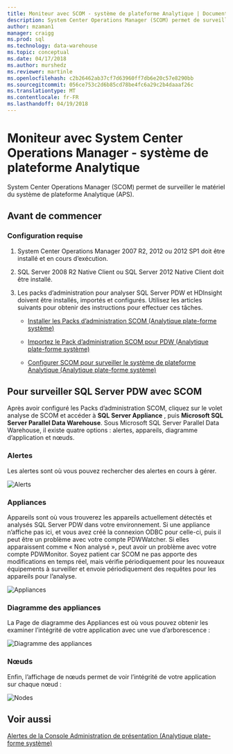 ```yaml
---
title: Moniteur avec SCOM - système de plateforme Analytique | Documents Microsoft
description: System Center Operations Manager (SCOM) permet de surveiller le matériel du système de plateforme Analytique (APS).
author: mzaman1
manager: craigg
ms.prod: sql
ms.technology: data-warehouse
ms.topic: conceptual
ms.date: 04/17/2018
ms.author: murshedz
ms.reviewer: martinle
ms.openlocfilehash: c2b26462ab37cf7d63960ff7db6e20c57e8290bb
ms.sourcegitcommit: 056ce753c2d6b85cd78be4fc6a29c2b4daaaf26c
ms.translationtype: MT
ms.contentlocale: fr-FR
ms.lasthandoff: 04/19/2018
---
```

# <a name="monitor-with-system-center-operations-manager---analytics-platform-system"></a>Moniteur avec System Center Operations Manager - système de plateforme Analytique
System Center Operations Manager (SCOM) permet de surveiller le matériel du système de plateforme Analytique (APS).
  
## <a name="before-you-begin"></a>Avant de commencer  
  
### <a name="prerequisites"></a>Configuration requise  
  
1.  System Center Operations Manager 2007 R2, 2012 ou 2012 SP1 doit être installé et en cours d’exécution.  
  
2.  SQL Server 2008 R2 Native Client ou SQL Server 2012 Native Client doit être installé.  
  
3.  Les packs d’administration pour analyser SQL Server PDW et HDInsight doivent être installés, importés et configurés. Utilisez les articles suivants pour obtenir des instructions pour effectuer ces tâches.  
  
    -   [Installer les Packs d’administration SCOM &#40;Analytique plate-forme système&#41;](install-the-scom-management-packs.md)  
  
    -   [Importez le Pack d’administration SCOM pour PDW &#40;Analytique plate-forme système&#41;](import-the-scom-management-pack-for-pdw.md) 
    
    -   [Configurer SCOM pour surveiller le système de plateforme Analytique &#40;Analytique plate-forme système&#41;](configure-scom-to-monitor-analytics-platform-system.md)
  
<!-- MISSING LINKS    -   [Import the SCOM Management Pack for HDInsight &#40;Analytics Platform System&#41;](import-the-scom-management-pack-for-hdinsight.md)  -->  
   
  
## <a name="to-monitor-sql-server-pdw-with-scom"></a>Pour surveiller SQL Server PDW avec SCOM  
Après avoir configuré les Packs d’administration SCOM, cliquez sur le volet analyse de SCOM et accéder à **SQL Server Appliance** , puis **Microsoft SQL Server Parallel Data Warehouse**. Sous Microsoft SQL Server Parallel Data Warehouse, il existe quatre options : alertes, appareils, diagramme d’application et nœuds.  
  
### <a name="alerts"></a>Alertes  
Les alertes sont où vous pouvez rechercher des alertes en cours à gérer.  
  
![Alerts](./media/monitor-the-appliance-by-using-system-center-operations-manager/SCOM_SCOM.png "SCOM_SCOM")  
  
### <a name="appliances"></a>Appliances  
Appareils sont où vous trouverez les appareils actuellement détectés et analysés SQL Server PDW dans votre environnement. Si une appliance n’affiche pas ici, et vous avez créé la connexion ODBC pour celle-ci, puis il peut être un problème avec votre compte PDWWatcher. Si elles apparaissent comme « Non analysé », peut avoir un problème avec votre compte PDWMonitor. Soyez patient car SCOM ne pas apporte des modifications en temps réel, mais vérifie périodiquement pour les nouveaux équipements à surveiller et envoie périodiquement des requêtes pour les appareils pour l’analyse.  
  
![Appliances](./media/monitor-the-appliance-by-using-system-center-operations-manager/SCOM_SCOM2.png "SCOM_SCOM2")  
  
### <a name="appliances-diagram"></a>Diagramme des appliances  
La Page de diagramme des Appliances est où vous pouvez obtenir les examiner l’intégrité de votre application avec une vue d’arborescence :  
  
![Diagramme des appliances](./media/monitor-the-appliance-by-using-system-center-operations-manager/SCOM_SCOM3.png "SCOM_SCOM3")  
  
### <a name="nodes"></a>Nœuds  
Enfin, l’affichage de nœuds permet de voir l’intégrité de votre application sur chaque nœud :  
  
![Nodes](./media/monitor-the-appliance-by-using-system-center-operations-manager/SCOM_SCOM4.png "SCOM_SCOM4")  
  
## <a name="see-also"></a>Voir aussi  
<!-- MISSING LINKS [Common Metadata Query Examples &#40;SQL Server PDW&#41;](../sqlpdw/common-metadata-query-examples-sql-server-pdw.md)  -->  
[Alertes de la Console Administration de présentation &#40;Analytique plate-forme système&#41;](understanding-admin-console-alerts.md)  
  

